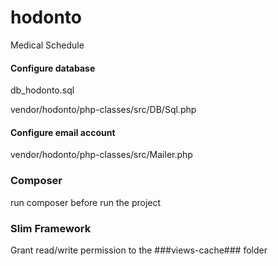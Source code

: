 # hodonto
Medical Schedule

#### Configure database

db_hodonto.sql

vendor/hodonto/php-classes/src/DB/Sql.php

#### Configure email account

vendor/hodonto/php-classes/src/Mailer.php

### Composer ###

run composer before run the project

### Slim Framework ###

Grant read/write permission to the ###views-cache### folder
